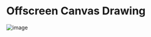 # Offscreen Canvas Drawing

![image](https://github.com/user-attachments/assets/d54669de-cd27-489f-9a1c-00117b454930)
